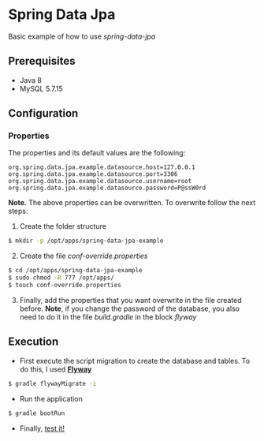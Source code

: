 # **Spring Data Jpa**

Basic example of how to use *spring-data-jpa*

## **Prerequisites**

* Java 8
* MySQL 5.7.15

## **Configuration**

### **Properties**

The properties and its default values are the following: 

```
org.spring.data.jpa.example.datasource.host=127.0.0.1
org.spring.data.jpa.example.datasource.port=3306
org.spring.data.jpa.example.datasource.username=root
org.spring.data.jpa.example.datasource.password=P@ssW0rd
```

**Note.** The above properties can be overwritten. To overwrite follow the next steps:

1. Create the folder structure 
```sh
$ mkdir -p /opt/apps/spring-data-jpa-example
```

2. Create the file *conf-override.properties*
```sh
$ cd /opt/apps/spring-data-jpa-example
$ sudo chmod -R 777 /opt/apps/
$ touch conf-override.properties
```

3. Finally, add the properties that you want overwrite in the file created before. **Note**, if you change the password of the database, you also need to do it in the file *build.gradle* in the block *flyway*

## **Execution**

* First execute the script migration to create the database and tables. To do this, I used **[Flyway](https://flywaydb.org/)** 
```sh
$ gradle flywayMigrate -i
```

* Run the application
```sh
$ gradle bootRun
```

* Finally, [test it!](http://127.0.0.1:8080)
